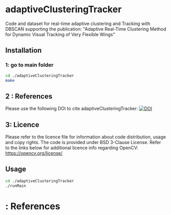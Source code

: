 # adaptiveClusteringTracker
Code and dataset for real-time adaptive clustering and Tracking with DBSCAN
supporting the publication: "Adaptive Real-Time Clustering Method for Dynamic Visual Tracking of Very Flexible Wings"

## Installation 

### 1: go to main folder

```bash
cd ./adaptiveClusteringTracker
make 
```
## 2 : References
Please use the following DOI to cite adaptiveClusteringTracker: 
[![DOI](https://zenodo.org/badge/224665601.svg)](https://zenodo.org/badge/latestdoi/224665601)

## 3: Licence 
Please refer to the licence file for information about code distribution, usage and copy rights. The code is provided under BSD 3-Clause License. 
Refer to the links below for additional licence info regarding OpenCV:
https://opencv.org/license/

## Usage

```bash
cd ./adaptiveClusteringTracker
./runMain 
```




# : References






